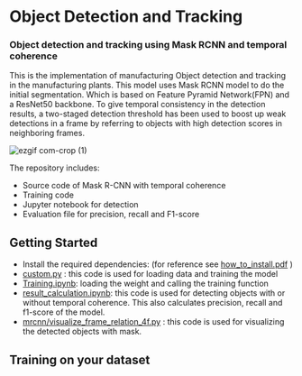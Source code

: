 # Object Detection and Tracking
### Object detection and tracking using Mask RCNN and temporal coherence 
This is the implementation of manufacturing Object detection and tracking in the manufacturing plants. This model uses Mask RCNN model to do the initial segmentation. Which is based on Feature Pyramid Network(FPN) and a ResNet50 backbone. To give temporal consistency in the detection results, a two-staged detection threshold has been used to boost up weak detections in a frame by referring to objects with high detection scores in neighboring frames.


![ezgif com-crop (1)](https://user-images.githubusercontent.com/40798690/57718148-4a6bab00-7642-11e9-9903-309df505b236.gif)

The repository includes:
* Source code of Mask R-CNN with temporal coherence
* Training code
* Jupyter notebook for detection
* Evaluation file for precision, recall and F1-score

## Getting Started
* Install the required dependencies: (for reference see [how_to_install.pdf](https://github.com/monjurulkarim/Tracking_manufacturing/blob/master/how_to_install.pdf) )
* [custom.py](https://github.com/monjurulkarim/Tracking_manufacturing/blob/master/custom.py) : this code is used for loading data and training the model
* [Training.ipynb](https://github.com/monjurulkarim/Tracking_manufacturing/blob/master/Training.ipynb): loading the weight and calling the training function
* [result_calculation.ipynb](https://github.com/monjurulkarim/Tracking_manufacturing/blob/master/result_calculation.ipynb): this code is used for detecting objects with or without temporal coherence. This also calculates precision, recall and f1-score of the model.
* [mrcnn/visualize_frame_relation_4f.py](https://github.com/monjurulkarim/Tracking_manufacturing/blob/master/mrcnn/visualize_frame_relation_4f.py) : this code is used for visualizing the detected objects with mask.

## Training on your dataset



